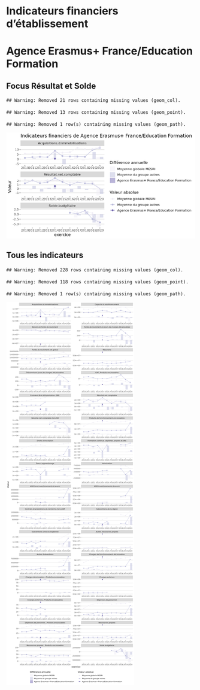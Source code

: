 Indicateurs financiers d’établissement
================

# Agence Erasmus+ France/Education Formation

## Focus Résultat et Solde

    ## Warning: Removed 21 rows containing missing values (geom_col).

    ## Warning: Removed 13 rows containing missing values (geom_point).

    ## Warning: Removed 1 row(s) containing missing values (geom_path).

![](agence_erasmus__france_education_formation_files/figure-gfm/etab.focus-1.png)<!-- -->

## Tous les indicateurs

    ## Warning: Removed 228 rows containing missing values (geom_col).

    ## Warning: Removed 118 rows containing missing values (geom_point).

    ## Warning: Removed 1 row(s) containing missing values (geom_path).

![](agence_erasmus__france_education_formation_files/figure-gfm/etab-1.png)<!-- -->
